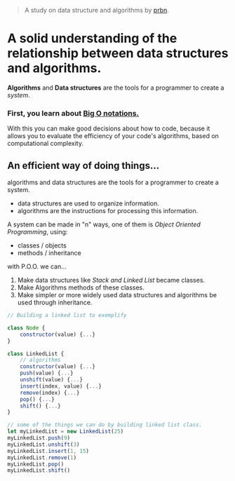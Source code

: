 > A study on data structure and algorithms by [prbn](https://github.com/prbn97/).
# A solid understanding of the relationship between data structures and algorithms.
    
**Algorithms** and **Data structures** are the tools for a programmer to create a _system_.

### First, you learn about [Big O notations.](https://www.bigocheatsheet.com/)

With this you can make good decisions about how to code, because it allows you to evaluate the efficiency of your code's algorithms, based on computational complexity.

## An efficient way of doing things...

algorithms and data structures are the tools for a programmer to create a system.

- data structures are used to organize information.
- algorithms are the instructions for processing this information.

A system can be made in "n" ways, one of them is _Object Oriented Programming_, using:

- classes / objects
- methods / inheritance

with P.O.O. we can...

1. Make data structures like _Stack and Linked List_ became classes.
2. Make Algorithms methods of these classes.
3. Make simpler or more widely used data structures and algorithms be used through inheritance.

```js
// Building a linked list to exemplify

class Node {
    constructor(value) {...}
}

class LinkedList {
    // algorithms
    constructor(value) {...}
    push(value) {...}
    unshift(value) {...}
    insert(index, value) {...}
    remove(index) {...}
    pop() {...}
    shift() {...}
}

// some of the things we can do by building linked list class.
let myLinkedList = new LinkedList(25)
myLinkedList.push(9)
myLinkedList.unshift(3)
myLinkedList.insert(1, 15)
myLinkedList.remove(1)
myLinkedList.pop()
myLinkedList.shift()

```